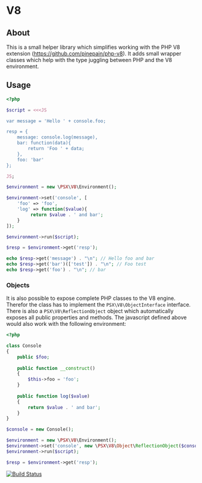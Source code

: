 
# V8

## About

This is a small helper library which simplifies working with the PHP V8 
extension (https://github.com/pinepain/php-v8). It adds small wrapper classes
which help with the type juggling between PHP and the V8 environment.

## Usage

```php
<?php

$script = <<<JS

var message = 'Hello ' + console.foo;

resp = {
    message: console.log(message),
    bar: function(data){
        return 'Foo ' + data;
    },
    foo: 'bar'
};

JS;

$environment = new \PSX\V8\Environment();

$environment->set('console', [
    'foo' => 'foo',
    'log' => function($value){
         return $value . ' and bar';
    }
]);

$environment->run($script);

$resp = $environment->get('resp');

echo $resp->get('message') . "\n"; // Hello foo and bar
echo $resp->get('bar')(['test']) . "\n"; // Foo test
echo $resp->get('foo') . "\n"; // bar

```

### Objects

It is also possible to expose complete PHP classes to the V8 engine. Therefor
the class has to implement the `PSX\V8\ObjectInterface` interface. There is also 
a `PSX\V8\ReflectionObject` object which automatically exposes all public 
properties and methods. The javascript defined above would also work with the 
following environment:

```php
<?php

class Console
{
    public $foo;
    
    public function __construct()
    {
        $this->foo = 'foo';
    }
    
    public function log($value)
    {
        return $value . ' and bar';
    }
}

$console = new Console();

$environment = new \PSX\V8\Environment();
$environment->set('console', new \PSX\V8\Object\ReflectionObject($console));
$environment->run($script);

$resp = $environment->get('resp');

```


[![Build Status](https://travis-ci.org/apioo/psx-v8.png)](https://travis-ci.org/apioo/psx-v8)

